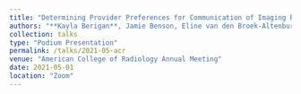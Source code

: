 ```yaml
---
title: "Determining Provider Preferences for Communication of Imaging Reports to Patients in the Cures Act Era"
authors: "**Kayla Berigan**, Jamie Benson, Eline van den Broek-Altenburg, Danielle Kruse, Naiim Ali"
collection: talks
type: "Podium Presentation"
permalink: /talks/2021-05-acr
venue: "American College of Radiology Annual Meeting"
date: 2021-05-01
location: "Zoom"
---
```


